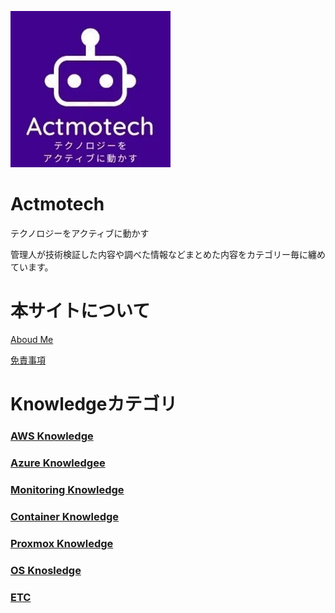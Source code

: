 ![](/top-image/image.png)

# Actmotech
テクノロジーをアクティブに動かす

管理人が技術検証した内容や調べた情報などまとめた内容をカテゴリー毎に纏めています。

# 本サイトについて
[Aboud Me](/本サイトについて/本サイトについて)

[免責事項](/本サイトについて/免責事項)

# Knowledgeカテゴリ

### [AWS Knowledge](AWS/top)

### [Azure Knowledgee](Azure/top)

### [Monitoring Knowledge](Monitoring/top)

### [Container Knowledge](Container/top)

### [Proxmox Knowledge](Proxmox/top)

### [OS Knosledge](OS/top)

### [ETC](ETC/top)